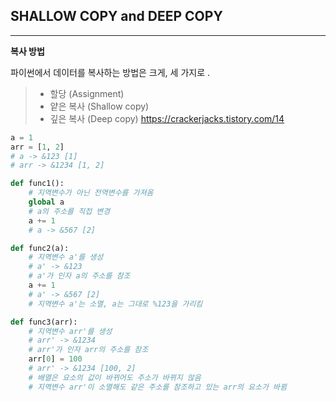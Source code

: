 ## SHALLOW COPY and DEEP COPY

---

**복사 방법**

파이썬에서 데이터를 복사하는 방법은 크게, 세 가지로 .

> - 할당 (Assignment)
> - 얕은 복사 (Shallow copy)
> - 깊은 복사 (Deep copy)
>   https://crackerjacks.tistory.com/14

```python
a = 1
arr = [1, 2]
# a -> &123 [1]
# arr -> &1234 [1, 2]

def func1():
	# 지역변수가 아닌 전역변수를 가져옴
	global a
	# a의 주소를 직접 변경
	a += 1
	# a -> &567 [2]

def func2(a):
	# 지역변수 a'를 생성
	# a' -> &123
	# a'가 인자 a의 주소를 참조
	a += 1
	# a' -> &567 [2]
	# 지역변수 a'는 소멸, a는 그대로 %123을 가리킴

def func3(arr):
	# 지역변수 arr'를 생성
	# arr' -> &1234
	# arr'가 인자 arr의 주소를 참조
	arr[0] = 100
	# arr' -> &1234 [100, 2]
	# 배열은 요소의 값이 바뀌어도 주소가 바뀌지 않음
	# 지역변수 arr'이 소멸해도 같은 주소를 참조하고 있는 arr의 요소가 바뀜
```
